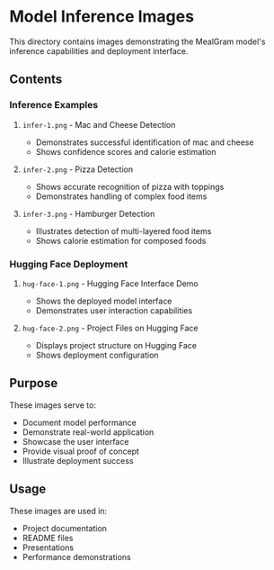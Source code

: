 # Model Inference Images

This directory contains images demonstrating the MealGram model's inference capabilities and deployment interface.

## Contents

### Inference Examples
1. `infer-1.png` - Mac and Cheese Detection
   - Demonstrates successful identification of mac and cheese
   - Shows confidence scores and calorie estimation

2. `infer-2.png` - Pizza Detection
   - Shows accurate recognition of pizza with toppings
   - Demonstrates handling of complex food items

3. `infer-3.png` - Hamburger Detection
   - Illustrates detection of multi-layered food items
   - Shows calorie estimation for composed foods

### Hugging Face Deployment
1. `hug-face-1.png` - Hugging Face Interface Demo
   - Shows the deployed model interface
   - Demonstrates user interaction capabilities

2. `hug-face-2.png` - Project Files on Hugging Face
   - Displays project structure on Hugging Face
   - Shows deployment configuration

## Purpose

These images serve to:
- Document model performance
- Demonstrate real-world application
- Showcase the user interface
- Provide visual proof of concept
- Illustrate deployment success

## Usage

These images are used in:
- Project documentation
- README files
- Presentations
- Performance demonstrations
